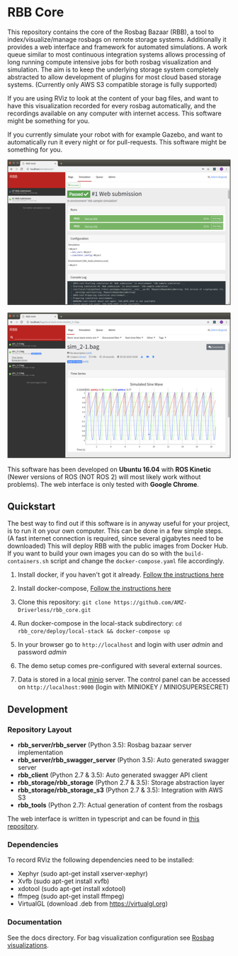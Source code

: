# RBB Core
This repository contains the core of the Rosbag Bazaar (RBB), a tool to index/visualize/manage rosbags on remote storage systems. Additionally it provides a web interface and framework for automated simulations. A work queue similar to most continuous integration systems allows processing of long running compute intensive jobs for both rosbag visualization and simulation. The aim is to keep the underlying storage system completely abstracted to allow development of plugins for most cloud based storage systems. (Currently only AWS S3 compatible storage is fully supported)

If you are using RViz to look at the content of your bag files, and want to have this visualization recorded for every rosbag automatically, and the recordings available on any computer with internet access. This software might be something for you.

If you currently simulate your robot with for example Gazebo, and want to automatically run it every night or for pull-requests. This software might be something for you.

![alt text](docs/s1.png "Screenshot 1")

![alt text](docs/s2.png "Screenshot 2")

This software has been developed on **Ubuntu 16.04** with **ROS Kinetic** (Newer versions of ROS (NOT ROS 2) will
most likely work without problems). The web interface is only tested with **Google Chrome**.

## Quickstart

The best way to find out if this software is in anyway useful for your project, is to run it on your own computer. This can be done in a few simple steps. (A fast internet connection is required, since several gigabytes need to be downloaded)
This will deploy RBB with the public images from Docker Hub. If you want to build your own images you can do so with the `build-containers.sh` script and change the `docker-compose.yaml` file accordingly.

1. Install docker, if you haven't got it already. [Follow the instructions here](https://docs.docker.com/install/linux/docker-ce/ubuntu/#install-using-the-repository)

2. Install docker-compose, [Follow the instructions here](https://docs.docker.com/compose/install/#install-compose)

3. Clone this repository:
   `git clone https://github.com/AMZ-Driverless/rbb_core.git`

4. Run docker-compose in the local-stack subdirectory:
   `cd rbb_core/deploy/local-stack && docker-compose up`

5. In your browser go to `http://localhost` and login
   with user *admin* and password *admin*

6. The demo setup comes pre-configured with several external sources.

7. Data is stored in a local [minio](https://min.io/) server. The control panel can be accessed on `http://localhost:9000` (login with MINIOKEY / MINIOSUPERSECRET)

## Development

### Repository Layout

* **rbb_server/rbb_server** (Python 3.5): Rosbag bazaar server implementation
* **rbb_server/rbb_swagger_server** (Python 3.5): Auto generated swagger server
* **rbb_client** (Python 2.7 & 3.5): Auto generated swagger API client
* **rbb_storage/rbb_storage** (Python 2.7 & 3.5): Storage abstraction layer
* **rbb_storage/rbb_storage_s3** (Python 2.7 & 3.5): Integration with AWS S3
* **rbb_tools** (Python 2.7): Actual generation of content from the rosbags

The web interface is written in typescript and can be found in [this repository](https://github.com/AMZ-Driverless/rbb_web).

### Dependencies

To record RViz the following dependencies need to be installed:

* Xephyr (sudo apt-get install xserver-xephyr)
* Xvfb (sudo apt-get install xvfb)
* xdotool (sudo apt-get install xdotool)
* ffmpeg (sudo apt-get install ffmpeg)
* VirtualGL (download .deb from https://virtualgl.org)

### Documentation

See the docs directory. For bag visualization configuration see [Rosbag visualizations](docs/configuring-bag-visualization.md).
